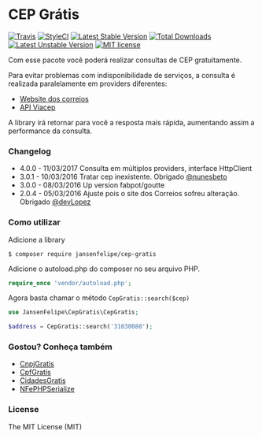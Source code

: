 # CEP Grátis
[![Travis](https://travis-ci.org/jansenfelipe/cep-gratis.svg?branch=4.0)](https://travis-ci.org/jansenfelipe/cep-gratis)
[![StyleCI](https://styleci.io/repos/24848930/shield?branch=4.0)](https://styleci.io/repos/24848930?branch=4.0)
[![Latest Stable Version](https://poser.pugx.org/jansenfelipe/cep-gratis/v/stable.svg)](https://packagist.org/packages/jansenfelipe/cep-gratis) 
[![Total Downloads](https://poser.pugx.org/jansenfelipe/cep-gratis/downloads.svg)](https://packagist.org/packages/jansenfelipe/cep-gratis) 
[![Latest Unstable Version](https://poser.pugx.org/jansenfelipe/cep-gratis/v/unstable.svg)](https://packagist.org/packages/jansenfelipe/cep-gratis)
[![MIT license](https://poser.pugx.org/jansenfelipe/nfephp-serialize/license.svg)](http://opensource.org/licenses/MIT)

Com esse pacote você poderá realizar consultas de CEP gratuitamente.

Para evitar problemas com indisponibilidade de serviços, a consulta é realizada paralelamente em providers diferentes:

* [Website dos correios](http://www.buscacep.correios.com.br/sistemas/buscacep/)
* [API Viacep](https://viacep.com.br/)

A library irá retornar para você a resposta mais rápida, aumentando assim a performance da consulta.

### Changelog

* 4.0.0 - 11/03/2017 Consulta em múltiplos providers, interface HttpClient
* 3.0.1 - 10/03/2016 Tratar cep inexistente. Obrigado [@nunesbeto](https://github.com/nunesbeto)
* 3.0.0 - 08/03/2016 Up version fabpot/goutte
* 2.0.4 - 05/03/2016 Ajuste pois o site dos Correios sofreu alteração. Obrigado [@devLopez](https://github.com/devLopez)


### Como utilizar

Adicione a library

```shell
$ composer require jansenfelipe/cep-gratis
```
    
Adicione o autoload.php do composer no seu arquivo PHP.

```php
require_once 'vendor/autoload.php';  
```

Agora basta chamar o método `CepGratis::search($cep)`

```php
use JansenFelipe\CepGratis\CepGratis;

$address = CepGratis::search('31030080'); 
```

### Gostou? Conheça também

* [CnpjGratis](https://github.com/jansenfelipe/cnpj-gratis)
* [CpfGratis](https://github.com/jansenfelipe/cpf-gratis)
* [CidadesGratis](https://github.com/jansenfelipe/cidades-gratis)
* [NFePHPSerialize](https://github.com/jansenfelipe/nfephp-serialize)

### License

The MIT License (MIT)
